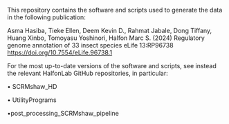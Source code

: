 This repository contains the software and scripts used to generate the data in the following publication:

Asma Hasiba, Tieke Ellen, Deem Kevin D., Rahmat Jabale, Dong Tiffany, Huang Xinbo, Tomoyasu Yoshinori, Halfon Marc S. (2024) Regulatory genome annotation of 33 insect species eLife 13:RP96738
https://doi.org/10.7554/eLife.96738.1

For the most up-to-date versions of the software and scripts, see instead the relevant HalfonLab GitHub repositories, in particular:

  • SCRMshaw_HD
  
  • UtilityPrograms
  
  •post_processing_SCRMshaw_pipeline
